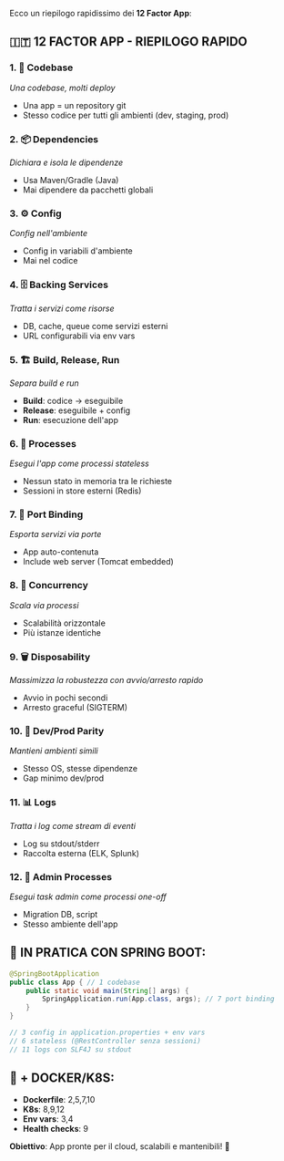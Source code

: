 Ecco un riepilogo rapidissimo dei **12 Factor App**:

## 🇮🇹 **12 FACTOR APP - RIEPILOGO RAPIDO**

### **1. 📁 Codebase** 
_Una codebase, molti deploy_
- Una app = un repository git
- Stesso codice per tutti gli ambienti (dev, staging, prod)

### **2. 📦 Dependencies** 
_Dichiara e isola le dipendenze_
- Usa Maven/Gradle (Java)
- Mai dipendere da pacchetti globali

### **3. ⚙️ Config** 
_Config nell'ambiente_
- Config in variabili d'ambiente
- Mai nel codice

### **4. 🗄️ Backing Services** 
_Tratta i servizi come risorse_
- DB, cache, queue come servizi esterni
- URL configurabili via env vars

### **5. 🏗️ Build, Release, Run** 
_Separa build e run_
- **Build**: codice → eseguibile
- **Release**: eseguibile + config
- **Run**: esecuzione dell'app

### **6. 🔄 Processes** 
_Esegui l'app come processi stateless_
- Nessun stato in memoria tra le richieste
- Sessioni in store esterni (Redis)

### **7. 🔗 Port Binding** 
_Esporta servizi via porte_
- App auto-contenuta
- Include web server (Tomcat embedded)

### **8. 🔁 Concurrency** 
_Scala via processi_
- Scalabilità orizzontale
- Più istanze identiche

### **9. 🗑️ Disposability** 
_Massimizza la robustezza con avvio/arresto rapido_
- Avvio in pochi secondi
- Arresto graceful (SIGTERM)

### **10. 🔄 Dev/Prod Parity** 
_Mantieni ambienti simili_
- Stesso OS, stesse dipendenze
- Gap minimo dev/prod

### **11. 📊 Logs** 
_Tratta i log come stream di eventi_
- Log su stdout/stderr
- Raccolta esterna (ELK, Splunk)

### **12. 👥 Admin Processes** 
_Esegui task admin come processi one-off_
- Migration DB, script
- Stesso ambiente dell'app

## 🎯 **IN PRATICA CON SPRING BOOT:**

```java
@SpringBootApplication
public class App { // 1 codebase
    public static void main(String[] args) {
        SpringApplication.run(App.class, args); // 7 port binding
    }
}

// 3 config in application.properties + env vars
// 6 stateless (@RestController senza sessioni)
// 11 logs con SLF4J su stdout
```

## 🐳 **+ DOCKER/K8S:**
- **Dockerfile**: 2,5,7,10
- **K8s**: 8,9,12
- **Env vars**: 3,4
- **Health checks**: 9

**Obiettivo**: App pronte per il cloud, scalabili e mantenibili! 🚀